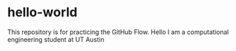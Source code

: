 # hello-world
This repository is for practicing the GitHub Flow.
Hello I am a computational engineering student at UT Austin
